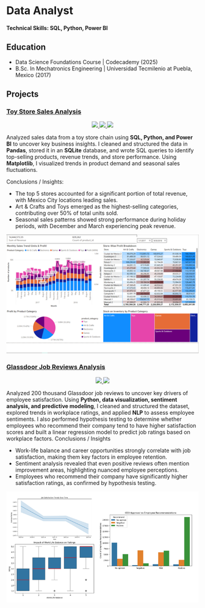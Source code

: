 # Data Analyst

#### Technical Skills: SQL, Python, Power BI

## Education
- Data Science Foundations Course | Codecademy (2025)
- B.Sc. In Mechatronics Engineering | Universidad Tecmilenio at Puebla, Mexico (2017)


## Projects
### <u>Toy Store Sales Analysis</u>
<p align="center">
  <a href="https://samnocheb.github.io/my-portfolio/projects/toystore_analysis.html">
    <img src="https://img.shields.io/badge/Jupyter-Open_Notebook-F37626?style=for-the-badge&logo=Jupyter&logoColor=white">
  </a>
  <a href="https://github.com/samnocheb/Toy-Store-Sales-Analysis">
    <img src="https://img.shields.io/badge/GitHub-View_on_GitHub-181717?style=for-the-badge&logo=GitHub&logoColor=white">
  </a>
  <a href="https://samnocheb.github.io/my-portfolio/projects/toystore_dashboard.html">
    <img src="https://img.shields.io/badge/Power_BI-See_Dashboard-F2C811?style=for-the-badge">
  </a>
</p>


Analyzed sales data from a toy store chain using **SQL, Python, and Power BI** to uncover key business insights. I cleaned and structured the data in **Pandas**, stored it in an **SQLite** database, and wrote SQL queries to identify top-selling products, revenue trends, and store performance. Using **Matplotlib**, I visualized trends in product demand and seasonal sales fluctuations.

Conclusions / Insights:

- The top 5 stores accounted for a significant portion of total revenue, with Mexico City locations leading sales.
- Art & Crafts and Toys emerged as the highest-selling categories, contributing over 50% of total units sold.
- Seasonal sales patterns showed strong performance during holiday periods, with December and March experiencing peak revenue.

<center><img src="/img/project1/Dashboard_capture.png"/></center>


### <u>Glassdoor Job Reviews Analysis</u>
<p align="center">
  <a href="https://samnocheb.github.io/my-portfolio/projects/glassdoor_analysis.html">
    <img src="https://img.shields.io/badge/Jupyter-Open_Notebook-F37626?style=for-the-badge&logo=Jupyter&logoColor=white">
  </a>
  <a href="https://github.com/samnocheb/Glassdoor-Job-Reviews-Analysis">
    <img src="https://img.shields.io/badge/GitHub-View_on_GitHub-181717?style=for-the-badge&logo=GitHub&logoColor=white">
  </a>
</p>


Analyzed 200 thousand Glassdoor job reviews to uncover key drivers of employee satisfaction. Using **Python, data visualization, sentiment analysis, and predictive modeling**, I cleaned and structured the dataset, explored trends in workplace ratings, and applied **NLP** to assess employee sentiments. I also performed hypothesis testing to determine whether employees who recommend their company tend to have higher satisfaction scores and built a linear regression model to predict job ratings based on workplace factors.
Conclusions / Insights

- Work-life balance and career opportunities strongly correlate with job satisfaction, making them key factors in employee retention.
- Sentiment analysis revealed that even positive reviews often mention improvement areas, highlighting nuanced employee perceptions.
- Employees who recommend their company have significantly higher satisfaction ratings, as confirmed by hypothesis testing.

<center><img src="/img/project2/Glassdoor_capture.png"/></center>

